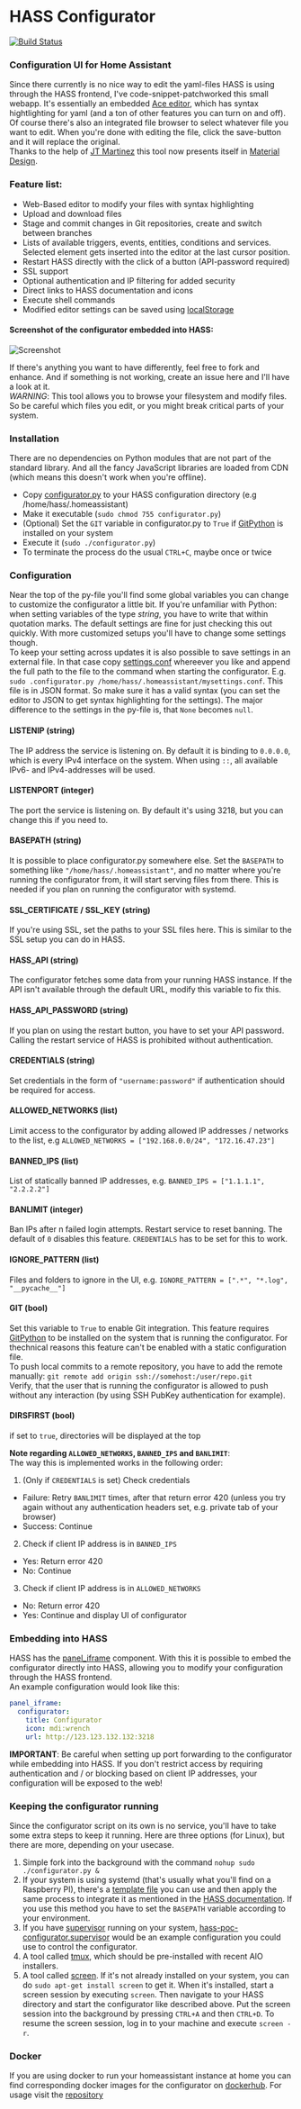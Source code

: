 # HASS Configurator
[![Build Status](https://travis-ci.org/danielperna84/hass-configurator.svg?branch=master)](https://travis-ci.org/danielperna84/hass-configurator)
### Configuration UI for Home Assistant

Since there currently is no nice way to edit the yaml-files HASS is using through the HASS frontend, I've code-snippet-patchworked this small webapp. It's essentially an embedded [Ace editor](https://ace.c9.io/), which has syntax hightlighting for yaml (and a ton of other features you can turn on and off). Of course there's also an integrated file browser to select whatever file you want to edit. When you're done with editing the file, click the save-button and it will replace the original.  
Thanks to the help of [JT Martinez](https://github.com/jmart518) this tool now presents itself in [Material Design](http://materializecss.com/).

### Feature list:

- Web-Based editor to modify your files with syntax highlighting
- Upload and download files
- Stage and commit changes in Git repositories, create and switch between branches
- Lists of available triggers, events, entities, conditions and services. Selected element gets inserted into the editor at the last cursor position.
- Restart HASS directly with the click of a button (API-password required)
- SSL support
- Optional authentication and IP filtering for added security
- Direct links to HASS documentation and icons
- Execute shell commands
- Modified editor settings can be saved using [localStorage](https://developer.mozilla.org/en-US/docs/Web/API/Window/localStorage)

#### Screenshot of the configurator embedded into HASS:
![Screenshot](https://github.com/danielperna84/hass-poc-configurator/blob/master/hass-poc-configurator.png)

If there's anything you want to have differently, feel free to fork and enhance. And if something is not working, create an issue here and I'll have a look at it.  
_WARNING_: This tool allows you to browse your filesystem and modify files. So be careful which files you edit, or you might break critical parts of your system.

### Installation
There are no dependencies on Python modules that are not part of the standard library. And all the fancy JavaScript libraries are loaded from CDN (which means this doesn't work when you're offline).  
- Copy [configurator.py](https://github.com/danielperna84/hass-poc-configurator/blob/master/configurator.py) to your HASS configuration directory (e.g /home/hass/.homeassistant)
- Make it executable (`sudo chmod 755 configurator.py`)
- (Optional) Set the `GIT` variable in configurator.py to `True` if [GitPython](https://gitpython.readthedocs.io/) is installed on your system
- Execute it (`sudo ./configurator.py`)
- To terminate the process do the usual `CTRL+C`, maybe once or twice

### Configuration
Near the top of the py-file you'll find some global variables you can change to customize the configurator a little bit. If you're unfamiliar with Python: when setting variables of the type _string_, you have to write that within quotation marks. The default settings are fine for just checking this out quickly. With more customized setups you'll have to change some settings though.  
To keep your setting across updates it is also possible to save settings in an external file. In that case copy [settings.conf](https://github.com/danielperna84/hass-poc-configurator/blob/master/settings.conf) whereever you like and append the full path to the file to the command when starting the configurator. E.g. `sudo .configurator.py /home/hass/.homeassistant/mysettings.conf`. This file is in JSON format. So make sure it has a valid syntax (you can set the editor to JSON to get syntax highlighting for the settings). The major difference to the settings in the py-file is, that `None` becomes `null`.

#### LISTENIP (string)
The IP address the service is listening on. By default it is binding to `0.0.0.0`, which is every IPv4 interface on the system. When using `::`, all available IPv6- and IPv4-addresses will be used.
#### LISTENPORT (integer)
The port the service is listening on. By default it's using 3218, but you can change this if you need to.
#### BASEPATH (string)
It is possible to place configurator.py somewhere else. Set the `BASEPATH` to something like `"/home/hass/.homeassistant"`, and no matter where you're running the configurator from, it will start serving files from there. This is needed if you plan on running the configurator with systemd.
#### SSL_CERTIFICATE / SSL_KEY (string)
If you're using SSL, set the paths to your SSL files here. This is similar to the SSL setup you can do in HASS.
#### HASS_API (string)
The configurator fetches some data from your running HASS instance. If the API isn't available through the default URL, modify this variable to fix this.
#### HASS_API_PASSWORD (string)
If you plan on using the restart button, you have to set your API password. Calling the restart service of HASS is prohibited without authentication.
#### CREDENTIALS (string)
Set credentials in the form of `"username:password"` if authentication should be required for access.
#### ALLOWED_NETWORKS (list)
Limit access to the configurator by adding allowed IP addresses / networks to the list, e.g `ALLOWED_NETWORKS = ["192.168.0.0/24", "172.16.47.23"]`
#### BANNED_IPS (list)
List of statically banned IP addresses, e.g. `BANNED_IPS = ["1.1.1.1", "2.2.2.2"]`
#### BANLIMIT (integer)
Ban IPs after n failed login attempts. Restart service to reset banning. The default of `0` disables this feature. `CREDENTIALS` has to be set for this to work.
#### IGNORE_PATTERN (list)
Files and folders to ignore in the UI, e.g. `IGNORE_PATTERN = [".*", "*.log", "__pycache__"]`
#### GIT (bool)
Set this variable to `True` to enable Git integration. This feature requires [GitPython](https://gitpython.readthedocs.io)
 to be installed on the system that is running the configurator. For thechnical reasons this feature can't be enabled with a static configuration file.  
To push local commits to a remote repository, you have to add the remote manually: `git remote add origin ssh://somehost:/user/repo.git`  
Verify, that the user that is running the configurator is allowed to push without any interaction (by using SSH PubKey authentication for example).
#### DIRSFIRST (bool)
if set to `true`, directories will be displayed at the top
 
__Note regarding `ALLOWED_NETWORKS`, `BANNED_IPS` and `BANLIMIT`__:  
The way this is implemented works in the following order:

1. (Only if `CREDENTIALS` is set) Check credentials
  - Failure: Retry `BANLIMIT` times, after that return error 420 (unless you try again without any authentication headers set, e.g. private tab of your browser)
  - Success: Continue
2. Check if client IP address is in `BANNED_IPS`
  - Yes: Return error 420
  - No: Continue
3. Check if client IP address is in `ALLOWED_NETWORKS`
  - No: Return error 420
  - Yes: Continue and display UI of configurator

### Embedding into HASS
HASS has the [panel_iframe](https://home-assistant.io/components/panel_iframe/) component. With this it is possible to embed the configurator directly into HASS, allowing you to modify your configuration through the HASS frontend.  
An example configuration would look like this:

```yaml
panel_iframe:
  configurator:
    title: Configurator
    icon: mdi:wrench
    url: http://123.123.132.132:3218
```
__IMPORTANT__: Be careful when setting up port forwarding to the configurator while embedding into HASS. If you don't restrict access by requiring authentication and / or blocking based on client IP addresses, your configuration will be exposed to the web!

### Keeping the configurator running
Since the configurator script on its own is no service, you'll have to take some extra steps to keep it running. Here are three options (for Linux), but there are more, depending on your usecase.

1. Simple fork into the background with the command `nohup sudo ./configurator.py &`
2. If your system is using systemd (that's usually what you'll find on a Raspberry PI), there's a [template file](https://github.com/danielperna84/hass-configurator/blob/master/hass-configurator.systemd) you can use and then apply the same process to integrate it as mentioned in the [HASS documentation](https://home-assistant.io/getting-started/autostart-systemd/). If you use this method you have to set the `BASEPATH` variable according to your environment.
3. If you have [supervisor](http://supervisord.org/) running on your system, [hass-poc-configurator.supervisor](https://github.com/danielperna84/hass-configurator/blob/master/hass-configurator.supervisor) would be an example configuration you could use to control the configurator.
4. A tool called [tmux](https://tmux.github.io/), which should be pre-installed with recent AIO installers.
5. A tool called [screen](http://ss64.com/bash/screen.html). If it's not already installed on your system, you can do `sudo apt-get install screen` to get it. When it's installed, start a screen session by executing `screen`. Then navigate to your HASS directory and start the configurator like described above. Put the screen session into the background by pressing `CTRL+A` and then `CTRL+D`.
To resume the screen session, log in to your machine and execute `screen -r`.

### Docker
If you are using docker to run your homeassistant instance at home you can find corresponding docker images for the configurator on [dockerhub](https://hub.docker.com/r/causticlab/hass-configurator-docker/).
For usage visit the [repository](https://github.com/CausticLab/hass-configurator-docker)
